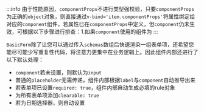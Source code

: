:::info
由于性能原因，`componentProps`不进行类型强校验，只要`componentProps`为正确的`object`对象，则直接通过`v-bind='item.componentProps'`将属性绑定给对应的`component`组件，若属性已在`componentProps`中定义，但`component`仍未生效，可根据以下步骤进行排查：1.如果`component`使用的组件为
:::

`BasicForm`除了让您可以通过传入`schemas`数组后快速渲染一组表单项，还希望您能尽可能少写重复性代码，将注意力更集中在业务逻辑上。因此组件内部还进行了以下默认处理：

- `component`若未设置，则默认为`input`
- 普通的`placeholder`无需传递，组件内部根据`label`与`component`自动推导出来
- 若表单项已设置`required: true`，组件内部自动生成必填的rule对象
- 为所有表单项添加`clearable: true`
- 若为日期选择器，则自动设置
